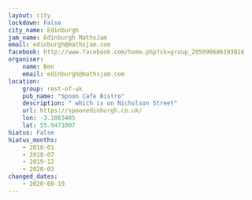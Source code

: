 ```yaml
---
layout: city                                           
lockdown: False
city_name: Edinburgh                                                               
jam_name: Edinburgh MathsJam
email: edinburgh@mathsjam.com
facebook: http://www.facebook.com/home.php?sk=group_205090686193816
organiser:
    name: Ben
    email: edinburgh@mathsjam.com
location:
    group: rest-of-uk
    pub_name: "Spoon Cafe Bistro"
    description: " which is on Nicholson Street"
    url: https://spoonedinburgh.co.uk/
    lon: -3.1863485
    lat: 55.9471007
hiatus: False
hiatus_months:
    - 2018-01
    - 2018-07
    - 2019-12
    - 2020-03
changed_dates:
    - 2020-08-19
---
```

